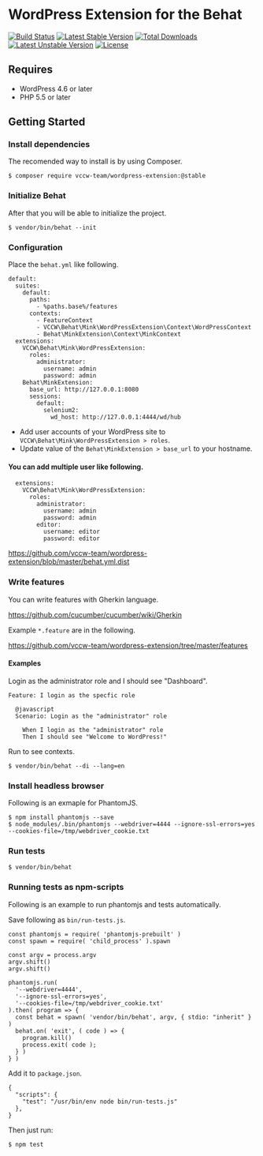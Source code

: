 # WordPress Extension for the Behat

[![Build Status](https://travis-ci.org/vccw-team/wordpress-extension.svg?branch=master)](https://travis-ci.org/vccw-team/wordpress-extension)
[![Latest Stable Version](https://poser.pugx.org/vccw-team/wordpress-extension/v/stable)](https://packagist.org/packages/vccw-team/wordpress-extension)
[![Total Downloads](https://poser.pugx.org/vccw-team/wordpress-extension/downloads)](https://packagist.org/packages/vccw-team/wordpress-extension)
[![Latest Unstable Version](https://poser.pugx.org/vccw-team/wordpress-extension/v/unstable)](https://packagist.org/packages/vccw-team/wordpress-extension)
[![License](https://poser.pugx.org/vccw-team/wordpress-extension/license)](https://packagist.org/packages/vccw-team/wordpress-extension)

## Requires

* WordPress 4.6 or later
* PHP 5.5 or later

## Getting Started

### Install dependencies

The recomended way to install is by using Composer.

```
$ composer require vccw-team/wordpress-extension:@stable
```

### Initialize Behat

After that you will be able to initialize the project.

```
$ vendor/bin/behat --init
```

### Configuration

Place the `behat.yml` like following.

```
default:
  suites:
    default:
      paths:
        - %paths.base%/features
      contexts:
        - FeatureContext
        - VCCW\Behat\Mink\WordPressExtension\Context\WordPressContext
        - Behat\MinkExtension\Context\MinkContext
  extensions:
    VCCW\Behat\Mink\WordPressExtension:
      roles:
        administrator:
          username: admin
          password: admin
    Behat\MinkExtension:
      base_url: http://127.0.0.1:8080
      sessions:
        default:
          selenium2:
            wd_host: http://127.0.0.1:4444/wd/hub
```

* Add user accounts of your WordPress site to `VCCW\Behat\Mink\WordPressExtension > roles`.
* Update value of the `Behat\MinkExtension > base_url` to your hostname.

#### You can add multiple user like following.

```
  extensions:
    VCCW\Behat\Mink\WordPressExtension:
      roles:
        administrator:
          username: admin
          password: admin
        editor:
          username: editor
          password: editor
```

https://github.com/vccw-team/wordpress-extension/blob/master/behat.yml.dist

### Write features

You can write features with Gherkin language.

https://github.com/cucumber/cucumber/wiki/Gherkin

Example `*.feature` are in the following.

https://github.com/vccw-team/wordpress-extension/tree/master/features

#### Examples

Login as the administrator role and I should see "Dashboard".

```
Feature: I login as the specfic role

  @javascript
  Scenario: Login as the "administrator" role

    When I login as the "administrator" role
    Then I should see "Welcome to WordPress!"
```

Run to see contexts.

```
$ vendor/bin/behat --di --lang=en
```

### Install headless browser

Following is an exmaple for PhantomJS.

```
$ npm install phantomjs --save
$ node_modules/.bin/phantomjs --webdriver=4444 --ignore-ssl-errors=yes --cookies-file=/tmp/webdriver_cookie.txt
```

### Run tests

```
$ vendor/bin/behat
```

### Running tests as npm-scripts

Following is an example to run phantomjs and tests automatically.

Save following as `bin/run-tests.js`.

```
const phantomjs = require( 'phantomjs-prebuilt' )
const spawn = require( 'child_process' ).spawn

const argv = process.argv
argv.shift()
argv.shift()

phantomjs.run(
  '--webdriver=4444',
  '--ignore-ssl-errors=yes',
  '--cookies-file=/tmp/webdriver_cookie.txt'
).then( program => {
  const behat = spawn( 'vendor/bin/behat', argv, { stdio: "inherit" } )
  behat.on( 'exit', ( code ) => {
    program.kill()
    process.exit( code );
  } )
} )
```

Add it to `package.json`.

```
{
  "scripts": {
    "test": "/usr/bin/env node bin/run-tests.js"
  },
}
```

Then just run:

```
$ npm test
```
